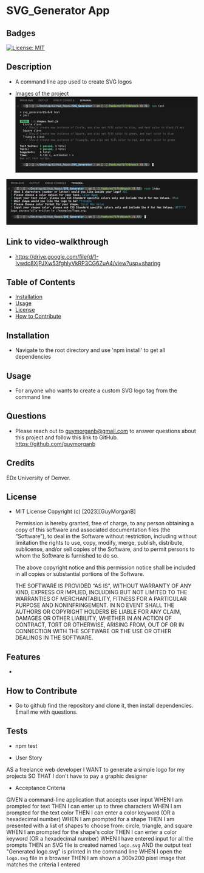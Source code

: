 
  # SVG_Generator App

  ## Badges
  [![License: MIT](https://img.shields.io/badge/License-MIT-blue.svg)](https://opensource.org/licenses/MIT)

  ## Description
  - A command line app used to create SVG logos
  
  - Images of the project
  ![step 1](https://github.com/guymorganb/SVG_Generator/blob/main/images/SVG_Test.png?raw=true)

  ![step 2](https://github.com/guymorganb/SVG_Generator/blob/main/images/SVG_run.png?raw=true)

  ##  Link to video-walkthrough
  - https://drive.google.com/file/d/1-Ivwdc8XjPJXw53fghIyVkRP3CG6ZuA4/view?usp=sharing

  ## Table of Contents
  - [Installation](#installation)
  - [Usage](#usage)
  - [License](#license)
  - [How to Contribute](#how-to-contribute)
  
  ## Installation
  - Navigate to the root directory and use 'npm install' to get all dependencies
  
  ## Usage
  - For anyone who wants to create a custom SVG logo tag from the command line
  
  ## Questions
  - Please reach out to guymorganb@gmail.com to answer questions about this project and follow this link to GitHub. https://github.com/guymorganb

  ## Credits

  EDx University of Denver.

  ## License
  - MIT License
 Copyright (c) [2023][GuyMorganB]

      Permission is hereby granted, free of charge, to any person obtaining a copy of this software and associated documentation files (the “Software”), to deal in the Software without restriction, including without limitation the rights to use, copy, modify, merge, publish, distribute, sublicense, and/or sell copies of the Software, and to permit persons to whom the Software is furnished to do so.

      The above copyright notice and this permission notice shall be included in all
      copies or substantial portions of the Software.

      THE SOFTWARE IS PROVIDED “AS IS”, WITHOUT WARRANTY OF ANY KIND, EXPRESS OR IMPLIED, INCLUDING BUT NOT LIMITED TO THE WARRANTIES OF MERCHANTABILITY, FITNESS FOR A PARTICULAR PURPOSE AND NONINFRINGEMENT. IN NO EVENT SHALL THE AUTHORS OR COPYRIGHT HOLDERS BE LIABLE FOR ANY CLAIM, DAMAGES OR OTHER LIABILITY, WHETHER IN AN ACTION OF CONTRACT, TORT OR OTHERWISE, ARISING FROM, OUT OF OR IN CONNECTION WITH THE SOFTWARE OR THE USE OR OTHER DEALINGS IN THE SOFTWARE.


  ## Features
  - 

  ## How to Contribute
  - Go to github find the repository and clone it, then install dependencies. Email me with questions.
  
  ## Tests
  - npm test

  - User Story
    
AS a freelance web developer
I WANT to generate a simple logo for my projects
SO THAT I don't have to pay a graphic designer

- Acceptance Criteria

GIVEN a command-line application that accepts user input
WHEN I am prompted for text
THEN I can enter up to three characters
WHEN I am prompted for the text color
THEN I can enter a color keyword (OR a hexadecimal number)
WHEN I am prompted for a shape
THEN I am presented with a list of shapes to choose from: circle, triangle, and square
WHEN I am prompted for the shape's color
THEN I can enter a color keyword (OR a hexadecimal number)
WHEN I have entered input for all the prompts
THEN an SVG file is created named `logo.svg`
AND the output text "Generated logo.svg" is printed in the command line
WHEN I open the `logo.svg` file in a browser
THEN I am shown a 300x200 pixel image that matches the criteria I entered
